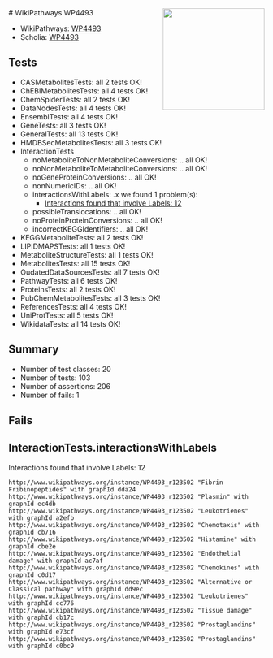 <img style="float: right; width: 200px" src="https://upload.wikimedia.org/wikipedia/commons/thumb/8/83/Wplogo_with_text_500.png/640px-Wplogo_with_text_500.png" />
# WikiPathways WP4493

* WikiPathways: [WP4493](https://new.wikipathways.org/pathways/WP4493)
* Scholia: [WP4493](https://scholia.toolforge.org/wikipathways/WP4493)
## Tests
* CASMetabolitesTests: all 2 tests OK!
* ChEBIMetabolitesTests: all 4 tests OK!
* ChemSpiderTests: all 2 tests OK!
* DataNodesTests: all 4 tests OK!
* EnsemblTests: all 4 tests OK!
* GeneTests: all 3 tests OK!
* GeneralTests: all 13 tests OK!
* HMDBSecMetabolitesTests: all 3 tests OK!
* InteractionTests
    * noMetaboliteToNonMetaboliteConversions: .. all OK!
    * noNonMetaboliteToMetaboliteConversions: .. all OK!
    * noGeneProteinConversions: .. all OK!
    * nonNumericIDs: .. all OK!
    * interactionsWithLabels: .x we found 1 problem(s):
        * [Interactions found that involve Labels: 12](#fe97a8ba)
    * possibleTranslocations: .. all OK!
    * noProteinProteinConversions: .. all OK!
    * incorrectKEGGIdentifiers: .. all OK!
* KEGGMetaboliteTests: all 2 tests OK!
* LIPIDMAPSTests: all 1 tests OK!
* MetaboliteStructureTests: all 1 tests OK!
* MetabolitesTests: all 15 tests OK!
* OudatedDataSourcesTests: all 7 tests OK!
* PathwayTests: all 6 tests OK!
* ProteinsTests: all 2 tests OK!
* PubChemMetabolitesTests: all 3 tests OK!
* ReferencesTests: all 4 tests OK!
* UniProtTests: all 5 tests OK!
* WikidataTests: all 14 tests OK!


## Summary

* Number of test classes: 20
* Number of tests: 103
* Number of assertions: 206
* Number of fails: 1

## Fails

<a name="fe97a8ba" />

## InteractionTests.interactionsWithLabels

Interactions found that involve Labels: 12
```
http://www.wikipathways.org/instance/WP4493_r123502 "Fibrin
Fribinopeptides" with graphId dda24
http://www.wikipathways.org/instance/WP4493_r123502 "Plasmin" with graphId ec4db
http://www.wikipathways.org/instance/WP4493_r123502 "Leukotrienes" with graphId a2efb
http://www.wikipathways.org/instance/WP4493_r123502 "Chemotaxis" with graphId cb716
http://www.wikipathways.org/instance/WP4493_r123502 "Histamine" with graphId cbe2e
http://www.wikipathways.org/instance/WP4493_r123502 "Endothelial damage" with graphId ac7af
http://www.wikipathways.org/instance/WP4493_r123502 "Chemokines" with graphId c0d17
http://www.wikipathways.org/instance/WP4493_r123502 "Alternative or
Classical pathway" with graphId dd9ec
http://www.wikipathways.org/instance/WP4493_r123502 "Leukotrienes" with graphId cc776
http://www.wikipathways.org/instance/WP4493_r123502 "Tissue damage" with graphId cb17c
http://www.wikipathways.org/instance/WP4493_r123502 "Prostaglandins" with graphId e73cf
http://www.wikipathways.org/instance/WP4493_r123502 "Prostaglandins" with graphId c0bc9
```

